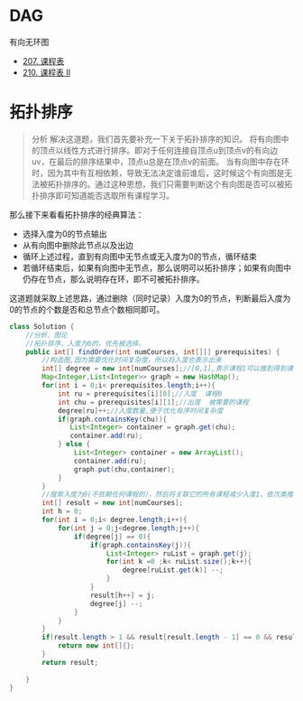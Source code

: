 # DAG
有向无环图
* [207. 课程表](https://leetcode-cn.com/problems/course-schedule/)
* [210. 课程表 II](https://leetcode-cn.com/problems/course-schedule-ii/)

# 拓扑排序
> 分析
解决这道题，我们首先要补充一下关于拓扑排序的知识。
将有向图中的顶点以线性方式进行排序。即对于任何连接自顶点u到顶点v的有向边uv，在最后的排序结果中，顶点u总是在顶点v的前面。
当有向图中存在环时，因为其中有互相依赖，导致无法决定谁前谁后，这时候这个有向图是无法被拓扑排序的。通过这种思想，我们只需要判断这个有向图是否可以被拓扑排序即可知道能否选取所有课程学习。

那么接下来看看拓扑排序的经典算法：

* 选择入度为0的节点输出
* 从有向图中删除此节点以及出边
* 循环上述过程，直到有向图中无节点或无入度为0的节点，循环结束
* 若循环结束后，如果有向图中无节点，那么说明可以拓扑排序；如果有向图中仍存在节点，那么说明存在环，即不可被拓扑排序。

这道题就采取上述思路，通过删除（同时记录）入度为0的节点，判断最后入度为0的节点的个数是否和总节点个数相同即可。
    
```java
class Solution {
    //分析，图论
    //拓扑排序，入度为0的，优先被选择。
    public int[] findOrder(int numCourses, int[][] prerequisites) {
        //构造图,因为需要优化时间复杂度，所以将入度也表示出来
        int[] degree = new int[numCourses];//[0,1],表示课程1可以推到得到课程0,说明1是出度，0是入度
        Map<Integer,List<Integer>> graph = new HashMap();
        for(int i = 0;i< prerequisites.length;i++){
            int ru = prerequisites[i][0];//入度  课程0
            int chu = prerequisites[i][1];//出度  被需要的课程
            degree[ru]++;//入度数量,便于优化有序时间复杂度
            if(graph.containsKey(chu)){
               List<Integer> container = graph.get(chu); 
               container.add(ru);
            } else {
                List<Integer> container = new ArrayList();
                container.add(ru);
                graph.put(chu,container);
            }
        }
        //搜索入度为0(不依赖任何课程的），然后将关联它的所有课程减少入度1，依次类推
        int[] result = new int[numCourses];
        int h = 0;
        for(int i = 0;i< degree.length;i++){
            for(int j = 0;j<degree.length;j++){
                if(degree[j] == 0){
                    if(graph.containsKey(j)){
                        List<Integer> ruList = graph.get(j);
                        for(int k =0 ;k< ruList.size();k++){
                            degree[ruList.get(k)] --;
                        }
                    }
                    result[h++] = j;
                    degree[j] --;
                }                
            }            
        }
        if(result.length > 1 && result[result.length - 1] == 0 && result[result.length - 2] == 0){
            return new int[]{};
        }
        return result;
        
    }
}
```


